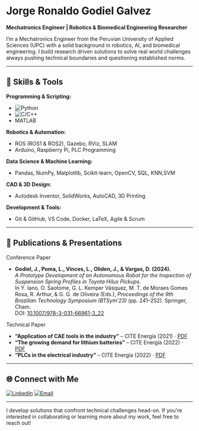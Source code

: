 # Jorge Ronaldo Godiel Galvez

**Mechatronics Engineer | Robotics & Biomedical Engineering Researcher**

I’m a Mechatronics Engineer from the Peruvian University of Applied Sciences (UPC) with a solid background in robotics, AI, and biomedical engineering. I build research driven solutions to solve real world challenges always pushing technical boundaries and questioning established norms.

---

## 🔧 Skills & Tools

**Programming & Scripting:**
- ![Python](https://img.shields.io/badge/Python-3776AB?style=flat&logo=python&logoColor=white)
- ![C/C++](https://img.shields.io/badge/C/C++-00599C?style=flat&logo=cplusplus)
- MATLAB

**Robotics & Automation:**
- ROS (ROS1 & ROS2), Gazebo, RViz, SLAM
- Arduino, Raspberry Pi, PLC Programming

**Data Science & Machine Learning:**
- Pandas, NumPy, Matplotlib, Scikit-learn, OpenCV, SQL, KNN,SVM

**CAD & 3D Design:**
- Autodesk Inventor, SolidWorks, AutoCAD, 3D Printing

**Development & Tools:**
- Git & GitHub, VS Code, Docker, LaTeX, Agile & Scrum

---
## 📝 Publications & Presentations

 Conference Paper
 - **Godiel, J., Poma, L., Vinces, L., Oliden, J., & Vargas, D. (2024).**  
   *A Prototype Development of an Autonomous Robot for the Inspection of Suspension Spring Profiles in Toyota Hilux Pickups*.  
   In Y. Iano, O. Saotome, G. L. Kemper Vásquez, M. T. de Moraes Gomes Rosa, R. Arthur, & G. G. de Oliveira (Eds.), _Proceedings of the 9th Brazilian Technology Symposium (BTSym’23)_ (pp. 241–252). Springer, Cham.  
   DOI: [10.1007/978-3-031-66961-3_22](https://doi.org/10.1007/978-3-031-66961-3_22)

 Technical Paper
 - **“Application of CAE tools in the industry”** – CITE Energía (2021) · [PDF](http://www.citeenergia.com.pe/wp-content/uploads/2022/02/ARTICULO-FEBR-2022-1.pdf)  
 - **“The growing demand for lithium batteries”** – CITE Energía (2022) · [PDF](http://www.citeenergia.com.pe/wp-content/uploads/2022/02/Creciente-demanda-de-las-baterias-de-litio.pdf)  
 - **“PLCs in the electrical industry”** – CITE Energía (2022) · [PDF](http://www.citeenergia.com.pe/wp-content/uploads/2022/04/ARTICULO-5.pdf)  

---

## 🌐 Connect with Me

[![LinkedIn](https://img.shields.io/badge/LinkedIn-0A66C2?style=flat&logo=linkedin&logoColor=white)](https://www.linkedin.com/in/jorge-ronaldo-godiel-galvez)
[![Email](https://img.shields.io/badge/Email-jgodiel96%40gmail.com-D14836?style=flat&logo=gmail&logoColor=white)](mailto:jgodiel96@gmail.com)


---

I develop solutions that confront technical challenges head-on. If you're interested in collaborating or learning more about my work, feel free to reach out!
